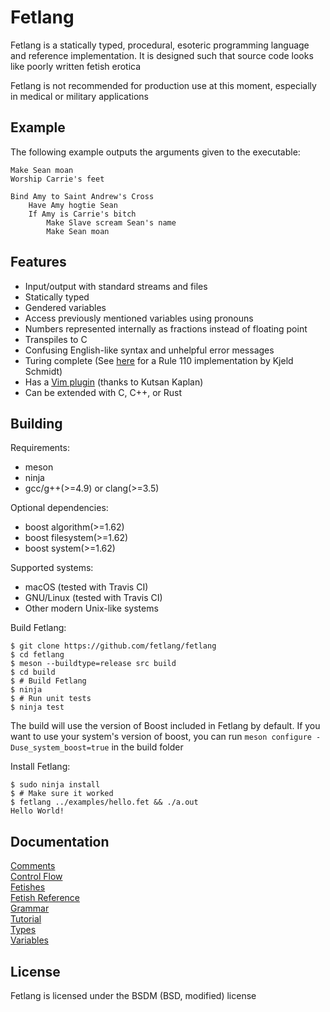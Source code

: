# Fetlang
Fetlang is a statically typed, procedural, esoteric programming language and
reference implementation. It is designed such that source code looks like
poorly written fetish erotica  

Fetlang is not recommended for production use at this moment, especially in
medical or military applications

## Example
The following example outputs the arguments given to the executable:

    Make Sean moan
    Worship Carrie's feet
    
    Bind Amy to Saint Andrew's Cross
        Have Amy hogtie Sean
        If Amy is Carrie's bitch
            Make Slave scream Sean's name
            Make Sean moan


## Features
* Input/output with standard streams and files
* Statically typed
* Gendered variables
* Access previously mentioned variables using pronouns
* Numbers represented internally as fractions instead of floating point
* Transpiles to C
* Confusing English-like syntax and unhelpful error messages
* Turing complete (See [here](https://github.com/KjeldSchmidt/Fetlang_110) for a Rule 110 implementation by Kjeld Schmidt)
* Has a [Vim plugin](https://github.com/kutsan/vim-fetlang) (thanks to Kutsan Kaplan)
* Can be extended with C, C++, or Rust

## Building
Requirements:
* meson
* ninja
* gcc/g++(>=4.9) or clang(>=3.5)  

Optional dependencies:
* boost algorithm(>=1.62)
* boost filesystem(>=1.62)
* boost system(>=1.62)

Supported systems:  
* macOS (tested with Travis CI)
* GNU/Linux (tested with Travis CI)
* Other modern Unix-like systems

Build Fetlang:  
```shell
$ git clone https://github.com/fetlang/fetlang
$ cd fetlang
$ meson --buildtype=release src build
$ cd build
$ # Build Fetlang
$ ninja
$ # Run unit tests
$ ninja test
```

The build will use the version of Boost included in Fetlang by default. If you
want to use your system's version of boost, you can run
`meson configure -Duse_system_boost=true` in the build folder

Install Fetlang:  
```shell
$ sudo ninja install
$ # Make sure it worked
$ fetlang ../examples/hello.fet && ./a.out
Hello World!
```

## Documentation
[Comments](docs/comments.md)  
[Control Flow](docs/control%20flow.md)  
[Fetishes](docs/fetishes.md)  
[Fetish Reference](docs/reference.md)  
[Grammar](docs/grammar.md)  
[Tutorial](docs/tutorial.md)  
[Types](docs/types.md)  
[Variables](docs/variables.md)  

## License
Fetlang is licensed under the BSDM (BSD, modified) license

